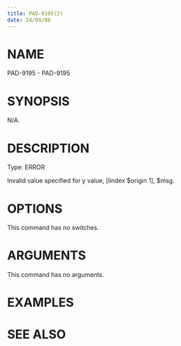 ```yaml
---
title: PAD-9195(2)
date: 24/09/08
---
```


# NAME

PAD-9195 - PAD-9195

# SYNOPSIS

N/A.

# DESCRIPTION

Type: ERROR

Invalid value specified for y value, [lindex $origin 1], $msg.

# OPTIONS

This command has no switches.

# ARGUMENTS

This command has no arguments.

# EXAMPLES

# SEE ALSO
